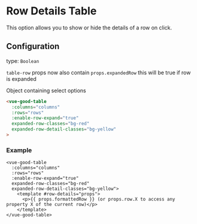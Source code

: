 # Row Details Table

This option allows you to show or hide the details of a row on click.

## Configuration 

type: `Boolean`

`table-row` props now also contain `props.expandedRow` this will be true if row is expanded

Object containing select options
```html
<vue-good-table
  :columns="columns"
  :rows="rows"
  :enable-row-expand="true"
  expanded-row-classes="bg-red"
  expanded-row-detail-classes="bg-yellow"
>
```

### Example
```vue
<vue-good-table
  :columns="columns"
  :rows="rows"
  :enable-row-expand="true"
  expanded-row-classes="bg-red"
  expanded-row-detail-classes="bg-yellow">
    <template #row-details="props">
      <p>{{ props.formattedRow }} (or props.row.X to access any property X of the current row)</p>
    </template>
</vue-good-table>
```
